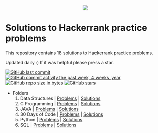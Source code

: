 <p align="center"><a href="https://www.hackerrank.com/marinskiy"><img src="https://i0.wp.com/gradsingames.com/wp-content/uploads/2016/05/856771_668224053197841_1943699009_o.png" ></a></p>

# Solutions to Hackerrank practice problems
This repository contains 18 solutions to Hackerrank practice problems.

Updated daily :) If it was helpful please press a star.

[![GitHub last commit](https://img.shields.io/github/last-commit/Audacity21/Hackerrank-Practice-Solutions.svg)](https://github.com/Audacity21/Hackerrank-Practice-Solutions) 
[![GitHub commit activity the past week, 4 weeks, year](https://img.shields.io/github/commit-activity/y/Audacity21/Hackerrank-Practice-Solutions.svg)](https://github.com/Audacity21/Hackerrank-Practice-Solutions)
[![GitHub repo size in bytes](https://img.shields.io/github/repo-size/Audacity21/Hackerrank-Practice-Solutions.svg)](https://github.com/Audacity21/Hackerrank-Practice-Solutions) 
[![GitHub stars](https://img.shields.io/github/stars/Audacity21/Hackerrank-Practice-Solutions.svg)](https://github.com/Audacity21/Hackerrank-Practice-Solutions)

- Folders
  01. Data Structures | [Problems](https://www.hackerrank.com/domains/data-structures) | [Solutions](https://github.com/Audacity21/Hackerrank-Practice-Solutions/tree/main/Problem%20Solving)
  02. C Programming | [Problems](https://www.hackerrank.com/domains/c) | [Solutions](https://github.com/Audacity21/Hackerrank-Practice-Solutions/tree/main/C)
  03. JAVA | [Problems](https://www.hackerrank.com/domains/java) | [Solutions](https://github.com/Audacity21/Hackerrank-Practice-Solutions/tree/main/JAVA)
  04. 30 Days of Code | [Problems](https://www.hackerrank.com/domains/tutorials/30-days-of-code) | [Solutions](https://github.com/Audacity21/Hackerrank-Practice-Solutions/tree/main/30%20Days%20of%20Code)
  05. Python | [Problems](https://www.hackerrank.com/domains/tutorials/python) | [Solutions](https://github.com/Audacity21/Hackerrank-Practice-Solutions/tree/main/Python)
  06. SQL | [Problems](https://www.hackerrank.com/domains/tutorials/sql) | [Solutions](https://github.com/Audacity21/Hackerrank-Practice-Solutions/tree/main/SQL)
